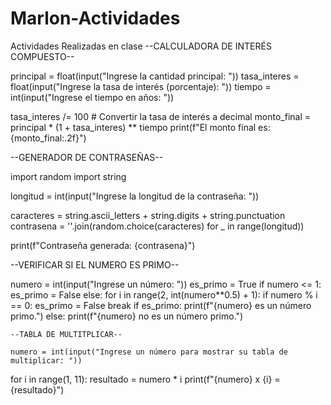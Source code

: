 # Marlon-Actividades
Actividades Realizadas en clase
--CALCULADORA DE INTERÉS COMPUESTO--

principal = float(input("Ingrese la cantidad principal: "))
tasa_interes = float(input("Ingrese la tasa de interés (porcentaje): "))
tiempo = int(input("Ingrese el tiempo en años: "))

tasa_interes /= 100  # Convertir la tasa de interés a decimal
monto_final = principal * (1 + tasa_interes) ** tiempo
print(f"El monto final es: {monto_final:.2f}")

--GENERADOR DE CONTRASEÑAS--

import random
import string

longitud = int(input("Ingrese la longitud de la contraseña: "))

caracteres = string.ascii_letters + string.digits + string.punctuation
contrasena = ''.join(random.choice(caracteres) for _ in range(longitud))

print(f"Contraseña generada: {contrasena}")

--VERIFICAR SI EL NUMERO ES PRIMO--

numero = int(input("Ingrese un número: "))
es_primo = True
if numero <= 1:
    es_primo = False
else:
    for i in range(2, int(numero**0.5) + 1):
        if numero % i == 0:
            es_primo = False
            break
if es_primo:
    print(f"{numero} es un número primo.")
else:
    print(f"{numero} no es un número primo.")

    --TABLA DE MULTITPLICAR--

    numero = int(input("Ingrese un número para mostrar su tabla de multiplicar: "))
for i in range(1, 11):
    resultado = numero * i
    print(f"{numero} x {i} = {resultado}")
